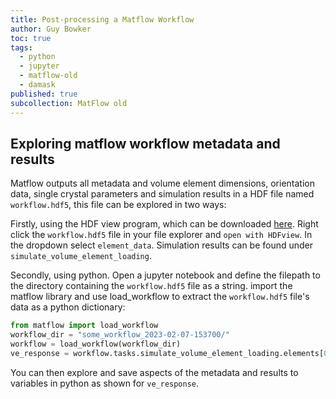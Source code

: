 ```yaml
---
title: Post-processing a Matflow Workflow
author: Guy Bowker
toc: true
tags:
  - python
  - jupyter
  - matflow-old
  - damask
published: true
subcollection: MatFlow old
---
```


## Exploring matflow workflow metadata and results
Matflow outputs all metadata and volume element dimensions, orientation data, single crystal parameters and simulation results in a HDF file named `workflow.hdf5`, this file can be explored in two ways:

Firstly, using the HDF view program, which can be downloaded [here](https://www.hdfgroup.org/downloads/hdfview/#download).
Right click the `workflow.hdf5` file in your file explorer and `open with HDFview`.
In the dropdown select `element_data`. Simulation results can be found under `simulate_volume_element_loading`.

Secondly, using python. Open a jupyter notebook and define the filepath to the directory containing the `workflow.hdf5` file as a string.
import the matflow library and use load_workflow to extract the `workflow.hdf5` file's data as a python dictionary:
```python
from matflow import load_workflow
workflow_dir = "some_workflow_2023-02-07-153700/"
workflow = load_workflow(workflow_dir)
ve_response = workflow.tasks.simulate_volume_element_loading.elements[0].outputs.volume_element_response
```
You can then explore and save aspects of the metadata and results to variables in python as shown for `ve_response`.
